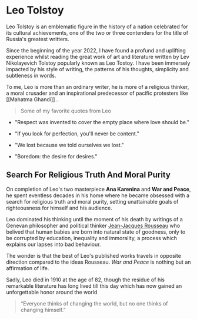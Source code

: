 # Leo Tolstoy

Leo Tolstoy is an emblematic figure in the history of a nation celebrated for its cultural achievements, one of the two or three contenders for the title of Russia's greatest writters.

Since the beginning of the year 2022, I have found a profund and uplifting  experience whilst reading the great work of art and literature written by Lev Nikolayevich Tolstoy popularly known as Leo Tostoy. I have been immersely impacted by his style of writing, the patterns of his thoughts, simplicity and subtleness in words.

To me, Leo is more than an ordinary writer, he is more of a religious thinker, a moral crusader and an inspirational predecessor of pacific protesters like [[Mahatma Ghandi]] .

> Some of my favorite quotes from Leo
- "Respect was invented to cover the empty place where love should be."

- "If you look for perfection, you'll never be content."

- "We lost because we told ourselves we lost."

- "Boredom: the desire for desires."

## Search For Religious Truth And Moral Purity

On completion of Leo's two masterpiece **Ana Karenina** and **War and Peace**, he spent eventless decades in his home where he became obsessed with a search for religious truth and moral purity, setting unattainable goals of righteousness for himself and his audience.

Leo dominated his thinking until the moment of his death by writings of a Genevan philosopher and political thinker [Jean-Jacques Rousseau](https://en.wikipedia.org/wiki/Jean-Jacques_Rousseau) who belived that human babies are born into natural state of goodness, only to be corrupted by education, inequality and immorality, a process which explains our lapses into bad behaviour.

The wonder is that the best of Leo's published works travels in opposite direction compared to the ideas Rousseau. *War and Peace* is nothing but an affirmation of life. 

Sadly, Leo died in 1910 at the age of 82, though  the residue of his remarkable literature has long lived till this day which  has now gained an unforgettable honor around the world

> “Everyone thinks of changing the world, but no one thinks of changing himself.”